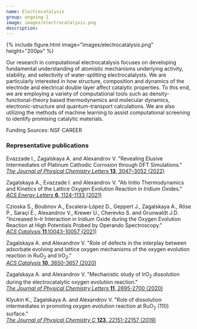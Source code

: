 ```yaml
---
name: Electrocatalysis
group: ongoing-1
image: images/electrocatalysis.png
description:
---
```


{%
  include figure.html
  image="images/electrocatalysis.png"
  height="200px"
%}

Our research in computational electrocatalysis focuses on developing fundamental understanding of atomistic mechanisms underlying activity, stability, and selectivity of water-splitting electrocatalysts. We are particularly interested in how structure, composition and dynamics of the electrode and electrical double layer affect catalytic properties. To this end, we are employing a variety of computational tools such as density-functional-theory based thermodynamics and molecular dynamics, electronic-structure and quantum-transport calculations. We are also utilizing the methods of machine learning to assist computational screening to identify promising catalytic materials. 

Funding Sources: NSF CAREER 

### Representative publications

Evazzade I., Zagalskaya A. and Alexandrov V. "Revealing Elusive Intermediates of Platinum Cathodic Corrosion through DFT Simulations."  
[_The Journal of Physical Chemistry Letters_ __13__, 3047–3052 (2022)](https://pubs.acs.org/doi/10.1021/acs.jpclett.1c04187)

Zagalskaya A., Evazzade I. and Alexandrov V. "Ab Initio Thermodynamics and Kinetics of the Lattice Oxygen Evolution Reaction in Iridium Oxides."  
[_ACS Energy Letters_ __6__, 1124-1133 (2021)](https://pubs.acs.org/doi/10.1021/acsenergylett.1c00234)

Czioska S., Boubnov A., Escalera-López D., Geppert J., Zagalskaya A., Röse P., Saraçi E., Alexandrov V., Krewer U., Cherevko S. and Grunwaldt J.D. "Increased Ir–Ir Interaction in Iridium Oxide during the Oxygen Evolution Reaction at High Potentials Probed by Operando Spectroscopy."  
[_ACS Catalysis_ __11__,10043-10057 (2021)](https://pubs.acs.org/doi/10.1021/acscatal.1c02074)

Zagalskaya A. and Alexandrov V. "Role of defects in the interplay between adsorbate evolving and lattice oxygen mechanisms of the oxygen evolution reaction in RuO<sub>2</sub> and IrO<sub>2</sub>."  
[_ACS Catalysis_ __10__, 3650-3657 (2020)](https://pubs.acs.org/doi/10.1021/acscatal.9b05544)

Zagalskaya A. and Alexandrov V. "Mechanistic study of IrO<sub>2</sub> dissolution during the electrocatalytic oxygen evolution reaction."  
[_The Journal of Physical Chemistry Letters_ __11__, 2695-2700 (2020)](https://pubs.acs.org/doi/10.1021/acs.jpclett.0c00335)

Klyukin K., Zagalskaya A. and Alexandrov V. "Role of dissolution intermediates in promoting oxygen evolution reaction at RuO<sub>2</sub> (110) surface."  
[_The Journal of Physical Chemistry C_ __123__, 22151-22157 (2019)](https://pubs.acs.org/doi/10.1021/acs.jpcc.9b03418)
